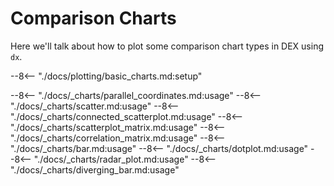 # Comparison Charts

Here we'll talk about how to plot some comparison chart types in DEX using `dx`.

--8<-- "./docs/plotting/basic_charts.md:setup"

--8<-- "./docs/_charts/parallel_coordinates.md:usage"
--8<-- "./docs/_charts/scatter.md:usage"
--8<-- "./docs/_charts/connected_scatterplot.md:usage"
--8<-- "./docs/_charts/scatterplot_matrix.md:usage"
--8<-- "./docs/_charts/correlation_matrix.md:usage"
--8<-- "./docs/_charts/bar.md:usage"
--8<-- "./docs/_charts/dotplot.md:usage"
--8<-- "./docs/_charts/radar_plot.md:usage"
--8<-- "./docs/_charts/diverging_bar.md:usage"

